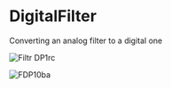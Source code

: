 # DigitalFilter
Converting an analog filter to a digital one

![Filtr DP1rc](https://github.com/user-attachments/assets/9820d311-7c65-4510-a869-5c3cf86c67c8)


![FDP10ba](https://github.com/user-attachments/assets/11a5fe00-f312-4c82-b8bd-d6c0dce3e40d)


